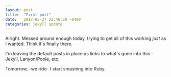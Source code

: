 ```yaml
---
layout: post
title:  "First post"
date:   2017-05-27 22:46:50 -0400
categories: jekyll update
---
```


Alright. Messed around enough today, trying to get all of this working _just_ as I wanted.  Think it's finally there.

I'm leaving the default posts in place as links to what's gone into this - Jekyll, Lanyon/Poole, etc.

Tomorrow, -we ride- I start smashing into Ruby.